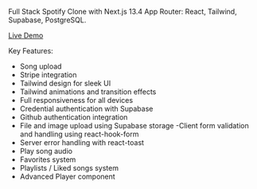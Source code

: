 
Full Stack Spotify Clone with Next.js 13.4 App Router: React, Tailwind, Supabase, PostgreSQL.

 [Live Demo](https://spotify-clone-seven-ecru.vercel.app)

Key Features:

- Song upload
- Stripe integration
- Tailwind design for sleek UI
- Tailwind animations and transition effects
- Full responsiveness for all devices
- Credential authentication with Supabase
- Github authentication integration
- File and image upload using Supabase storage
-Client form validation and handling using react-hook-form
- Server error handling with react-toast
- Play song audio
- Favorites system
- Playlists / Liked songs system
- Advanced Player component
